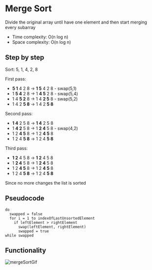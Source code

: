 # Merge Sort

Divide the original array until have one element and then start merging every subarray

- Time complexity: O(n log n)
- Space complexity: O(n log n)

## Step by step
Sort: 5, 1, 4, 2, 8

First pass:
- __5 1__ 4 2 8 -> __1 5__ 4 2 8 - swap(5,1)
- 1 __5 4__ 2 8 -> 1 __4 5__ 2 8 - swap(5,4)
- 1 4 __5 2__ 8 -> 1 4 __2 5__ 8 - swap(5,2)
- 1 4 2 __5 8__ -> 1 4 2 __5 8__

Second pass:
- __1 4__ 2 5 8 -> __1 4__ 2 5 8
- 1 __4 2__ 5 8 -> 1 __2 4__ 5 8 - swap(4,2)
- 1 2 __4 5__ 8 -> 1 2 __4 5__ 8
- 1 2 4 __5 8__ -> 1 2 4 __5 8__

Third pass:
- __1 2__ 4 5 8 -> __1 2__ 4 5 8
- 1 __2 4__ 5 8 -> 1 __2 4__ 5 8
- 1 2 __4 5__ 8 -> 1 2 __4 5__ 8
- 1 2 4 __5 8__ -> 1 2 4 __5 8__

Since no more changes the list is sorted

## Pseudocode
```
do
  swapped = false
  for i = 1 to indexOfLastUnsortedElement
    if leftElement > rightElement
      swap(leftElement, rightElement)
      swapped = true
while swapped
```


## Functionality
![mergeSortGif](Merge-sort-.gif)

